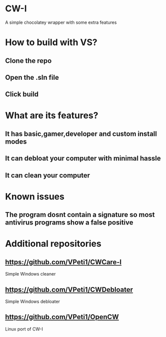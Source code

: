 # CW-I
A simple chocolatey wrapper with some extra features

# How to build with VS?
## Clone the repo
## Open the .sln file 
## Click build 

# What are its features?
## It has basic,gamer,developer and custom install modes
## It can debloat your computer with minimal hassle
## It can clean your computer

# Known issues
## The program dosnt contain a signature so most antivirus programs show a false positive



# Additional repositories
## https://github.com/VPeti1/CWCare-I
Simple Windows cleaner
## https://github.com/VPeti1/CWDebloater
Simple Windows debloater
## https://github.com/VPeti1/OpenCW
Linux port of CW-I
